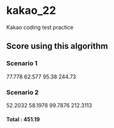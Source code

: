 # kakao_22
Kakao coding test practice

## Score using this algorithm
### Scenario 1
77.778	62.577	95.38	244.73
### Scenario 2
52.2032	58.1978	99.7876	212.3113
#### Total : 451.19
